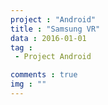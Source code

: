 ```yaml
---
project : "Android"
title : "Samsung VR"
data : 2016-01-01
tag : 
 - Project Android

comments : true
img : ""
---
```


